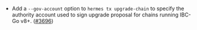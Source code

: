 - Add a `--gov-account` option to `hermes tx upgrade-chain` to specify the
  authority account used to sign upgrade proposal for chains running IBC-Go v8+.
  ([\#3696](https://github.com/informalsystems/hermes/issues/3696))